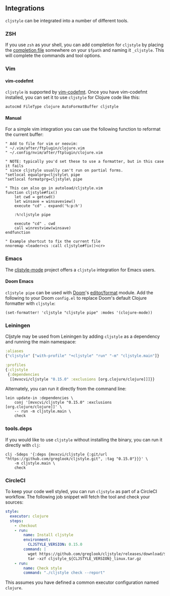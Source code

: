 ## Integrations

`cljstyle` can be integrated into a number of different tools.

### ZSH

If you use `zsh` as your shell, you can add completion for `cljstyle` by
placing the [completion file](completion.zsh) somewhere on your `$fpath` and
naming it `_cljstyle`. This will complete the commands and tool options.


### Vim

#### vim-codefmt

`cljstyle` is supported by [vim-codefmt](https://github.com/google/vim-codefmt).
Once you have vim-codefmt installed, you can set it to use `cljstyle` for Clojure
code like this:

```vim
autocmd FileType clojure AutoFormatBuffer cljstyle
```

#### Manual

For a simple vim integration you can use the following function to reformat the
current buffer:

```vim
" Add to file for vim or neovim:
" ~/.vim/after/ftplugin/clojure.vim
" ~/.config/nvim/after/ftplugin/clojure.vim

" NOTE: typically you'd set these to use a formatter, but in this case it fails
" since cljstyle usually can't run on partial forms.
"setlocal equalprg=cljstyle\ pipe
"setlocal formatprg=cljstyle\ pipe

" This can also go in autoload/cljstyle.vim
function cljstyle#fix()
    let cwd = getcwd()
    let winsave = winsaveview()
    execute "cd" . expand('%:p:h')

    :%!cljstyle pipe

    execute "cd" . cwd
    call winrestview(winsave)
endfunction

" Example shortcut to fix the current file
nnoremap <leader>cs :call cljstyle#fix()<cr>
```


### Emacs

The [cljstyle-mode](https://github.com/jstokes/cljstyle-mode) project offers a
`cljstyle` integration for Emacs users.

#### Doom Emacs

`cljstyle pipe` can be used with [Doom](https://github.com/hlissner/doom-emacs)'s
[editor/format](https://github.com/hlissner/doom-emacs/blob/develop/modules/editor/format/README.org)
module. Add the following to your Doom `config.el` to replace Doom's default
Clojure formatter with `cljstyle`:

```elisp
(set-formatter! 'cljstyle "cljstyle pipe" :modes '(clojure-mode))
```

### Leiningen

Cljstyle may be used from Leiningen by adding `cljstyle` as a dependency and
running the main namespace:

```clojure
:aliases
{"cljstyle" ["with-profile" "+cljstyle" "run" "-m" "cljstyle.main"]}

:profiles
{:cljstyle
 {:dependencies
  [[mvxcvi/cljstyle "0.15.0" :exclusions [org.clojure/clojure]]]}}
```

Alternately, you can run it directly from the command line:

```shell
lein update-in :dependencies \
    conj '[mvxcvi/cljstyle "0.15.0" :exclusions [org.clojure/clojure]]' \
    -- run -m cljstyle.main \
    check
```


### tools.deps

If you would like to use `cljstyle` without installing the binary, you can run
it directly with `clj`:

```shell
clj -Sdeps '{:deps {mvxcvi/cljstyle {:git/url "https://github.com/greglook/cljstyle.git", :tag "0.15.0"}}}' \
    -m cljstyle.main \
    check
```


### CircleCI

To keep your code well styled, you can run `cljstyle` as part of a CircleCI
workflow. The following job snippet will fetch the tool and check your sources:

```yaml
style:
  executor: clojure
  steps:
    - checkout
    - run:
        name: Install cljstyle
        environment:
          CLJSTYLE_VERSION: 0.15.0
        command: |
          wget https://github.com/greglook/cljstyle/releases/download/${CLJSTYLE_VERSION}/cljstyle_${CLJSTYLE_VERSION}_linux.tar.gz
          tar -xzf cljstyle_${CLJSTYLE_VERSION}_linux.tar.gz
    - run:
        name: Check style
        command: "./cljstyle check --report"
```

This assumes you have defined a common executor configuration named `clojure`.
